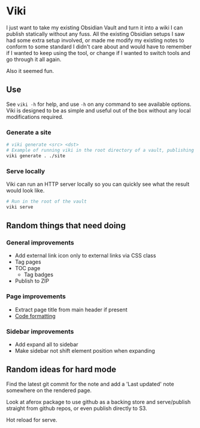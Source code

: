 # Viki

I just want to take my existing Obsidian Vault and turn it into a wiki I can publish statically without any fuss. All the existing Obsidian setups I saw had some extra setup involved, or made me modify my existing notes to conform to some standard I didn't care about and would have to remember if I wanted to keep using the tool, or change if I wanted to switch tools and go through it all again.

Also it seemed fun.

## Use

See `viki -h` for help, and use `-h` on any command to see available options. Viki is designed to be as simple and useful out of the box without any local modifications required.

### Generate a site

```bash
# viki generate <src> <dst>
# Example of running viki in the root directory of a vault, publishing to ./site
viki generate . ./site
```

### Serve locally

Viki can run an HTTP server locally so you can quickly see what the result would look like.

```bash
# Run in the root of the vault
viki serve
```

## Random things that need doing

### General improvements

- Add external link icon only to external links via CSS class
- Tag pages
- TOC page
    - Tag badges
- Publish to ZIP

### Page improvements

- Extract page title from main header if present
- [Code formatting](https://blog.kowalczyk.info/article/cxn3/advanced-markdown-processing-in-go.html)

### Sidebar improvements

- Add expand all to sidebar
- Make sidebar not shift element position when expanding

## Random ideas for hard mode

Find the latest git commit for the note and add a 'Last updated' note somewhere on the rendered page.

Look at aferox package to use github as a backing store and serve/publish straight from github repos, or even publish directly to S3.

Hot reload for serve.